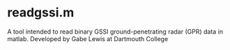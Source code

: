 # readgssi.m

A tool intended to read binary GSSI ground-penetrating radar (GPR) data in matlab. Developed by Gabe Lewis at Dartmouth College 
